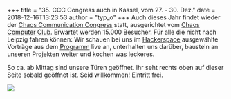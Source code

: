 +++
title = "35. CCC Congress auch in Kassel, vom 27. - 30. Dez."
date = 2018-12-16T13:23:53
author = "typ_o"
+++
Auch dieses Jahr findet wieder der [Chaos Communication
Congress](https://de.wikipedia.org/wiki/Chaos_Communication_Congress)
statt, ausgerichtet vom [Chaos Computer
Club](https://de.wikipedia.org/wiki/Chaos_Computer_Club). Erwartet
werden 15.000 Besucher. Für alle die nicht nach Leipzig fahren können:
Wir schauen bei uns im [Hackerspace](https://flipdot.org/wiki/Kontakt)
ausgewählte Vorträge aus dem
[Programm](https://fahrplan.events.ccc.de/congress/2018/Fahrplan/) live
an, unterhalten uns darüber, bausteln an unseren Projekten weiter und
kochen was leckeres.  
  
So ca. ab Mittag sind unsere Türen geöffnet. Ihr seht rechts oben auf
dieser Seite sobald geöffnet ist. Seid willkommen\! Eintritt frei.  
  
[![](https://flipdot.org/blog/uploads/33c3.serendipityThumb.jpg)](https://flipdot.org/blog/uploads/33c3.jpg)
